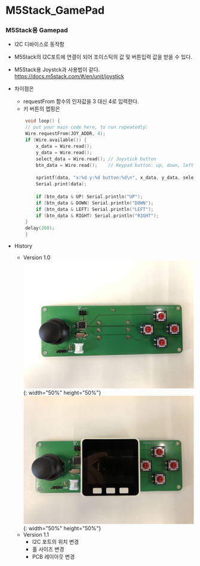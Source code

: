 # M5Stack_GamePad
### M5Stack용 Gamepad
- I2C 디바이스로 동작함
- M5Stack의 I2C포트에 연결이 되어 조이스틱의 값 및  버튼입력 값을 받을 수 있다.
- M5Stack용 Joystck과 사용법이 같다. https://docs.m5stack.com/#/en/unit/joystick
- 차이점은
    - requestFrom 함수의 인자값을 3 대신 4로 입력한다.
    - 키 버튼의 맵핑은 
    ```cpp
        void loop() {
        // put your main code here, to run repeatedly:
        Wire.requestFrom(JOY_ADDR, 4);
        if (Wire.available()) {
            x_data = Wire.read();
            y_data = Wire.read();
            select_data = Wire.read(); // Joystick button
            btn_data = Wire.read();    // Keypad button: up, down, left, right
                
            sprintf(data, "x:%d y:%d button:%d\n", x_data, y_data, select_data);
            Serial.print(data);

            if (btn_data & UP) Serial.println("UP");
            if (btn_data & DOWN) Serial.println("DOWN");
            if (btn_data & LEFT) Serial.println("LEFT");
            if (btn_data & RIGHT) Serial.println("RIGHT");                
        }
        delay(200);
        }
    ```

- History
    - Version 1.0
        ![PCB Ver1.0](./image/hw_ver1.0_1.jpg){: width="50%" height="50%"}
        ![PCB Ver1.0](./image/hw_ver1.0_2.jpg){: width="50%" height="50%"}
    - Version 1.1
        - I2C 포트의 위치 변경
        - 홀 사이즈 변경
        - PCB 레이아웃 변경
